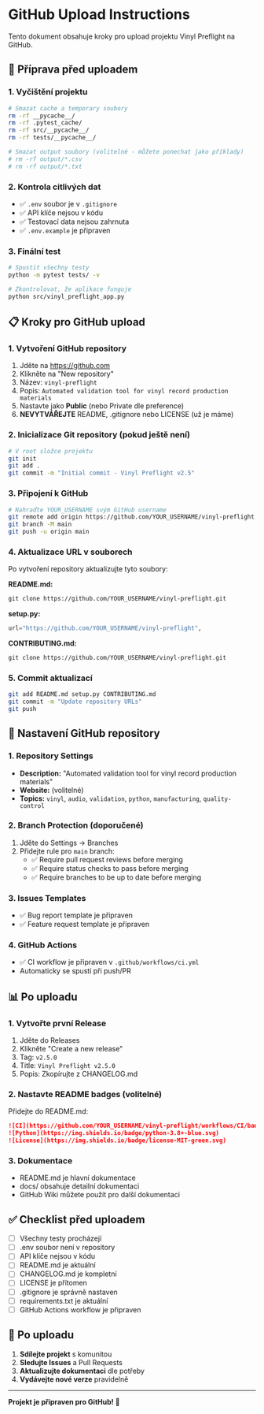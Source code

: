 # GitHub Upload Instructions

Tento dokument obsahuje kroky pro upload projektu Vinyl Preflight na GitHub.

## 🚀 Příprava před uploadem

### 1. Vyčištění projektu
```bash
# Smazat cache a temporary soubory
rm -rf __pycache__/
rm -rf .pytest_cache/
rm -rf src/__pycache__/
rm -rf tests/__pycache__/

# Smazat output soubory (volitelné - můžete ponechat jako příklady)
# rm -rf output/*.csv
# rm -rf output/*.txt
```

### 2. Kontrola citlivých dat
- ✅ `.env` soubor je v `.gitignore`
- ✅ API klíče nejsou v kódu
- ✅ Testovací data nejsou zahrnuta
- ✅ `.env.example` je připraven

### 3. Finální test
```bash
# Spustit všechny testy
python -m pytest tests/ -v

# Zkontrolovat, že aplikace funguje
python src/vinyl_preflight_app.py
```

## 📋 Kroky pro GitHub upload

### 1. Vytvoření GitHub repository
1. Jděte na https://github.com
2. Klikněte na "New repository"
3. Název: `vinyl-preflight`
4. Popis: `Automated validation tool for vinyl record production materials`
5. Nastavte jako **Public** (nebo Private dle preference)
6. **NEVYTVÁŘEJTE** README, .gitignore nebo LICENSE (už je máme)

### 2. Inicializace Git repository (pokud ještě není)
```bash
# V root složce projektu
git init
git add .
git commit -m "Initial commit - Vinyl Preflight v2.5"
```

### 3. Připojení k GitHub
```bash
# Nahraďte YOUR_USERNAME svým GitHub username
git remote add origin https://github.com/YOUR_USERNAME/vinyl-preflight.git
git branch -M main
git push -u origin main
```

### 4. Aktualizace URL v souborech
Po vytvoření repository aktualizujte tyto soubory:

**README.md:**
```markdown
git clone https://github.com/YOUR_USERNAME/vinyl-preflight.git
```

**setup.py:**
```python
url="https://github.com/YOUR_USERNAME/vinyl-preflight",
```

**CONTRIBUTING.md:**
```markdown
git clone https://github.com/YOUR_USERNAME/vinyl-preflight.git
```

### 5. Commit aktualizací
```bash
git add README.md setup.py CONTRIBUTING.md
git commit -m "Update repository URLs"
git push
```

## 🔧 Nastavení GitHub repository

### 1. Repository Settings
- **Description:** "Automated validation tool for vinyl record production materials"
- **Website:** (volitelné)
- **Topics:** `vinyl`, `audio`, `validation`, `python`, `manufacturing`, `quality-control`

### 2. Branch Protection (doporučené)
1. Jděte do Settings → Branches
2. Přidejte rule pro `main` branch:
   - ✅ Require pull request reviews before merging
   - ✅ Require status checks to pass before merging
   - ✅ Require branches to be up to date before merging

### 3. Issues Templates
- ✅ Bug report template je připraven
- ✅ Feature request template je připraven

### 4. GitHub Actions
- ✅ CI workflow je připraven v `.github/workflows/ci.yml`
- Automaticky se spustí při push/PR

## 📊 Po uploadu

### 1. Vytvořte první Release
1. Jděte do Releases
2. Klikněte "Create a new release"
3. Tag: `v2.5.0`
4. Title: `Vinyl Preflight v2.5.0`
5. Popis: Zkopírujte z CHANGELOG.md

### 2. Nastavte README badges (volitelné)
Přidejte do README.md:
```markdown
![CI](https://github.com/YOUR_USERNAME/vinyl-preflight/workflows/CI/badge.svg)
![Python](https://img.shields.io/badge/python-3.8+-blue.svg)
![License](https://img.shields.io/badge/license-MIT-green.svg)
```

### 3. Dokumentace
- README.md je hlavní dokumentace
- docs/ obsahuje detailní dokumentaci
- GitHub Wiki můžete použít pro další dokumentaci

## ✅ Checklist před uploadem

- [ ] Všechny testy procházejí
- [ ] .env soubor není v repository
- [ ] API klíče nejsou v kódu
- [ ] README.md je aktuální
- [ ] CHANGELOG.md je kompletní
- [ ] LICENSE je přítomen
- [ ] .gitignore je správně nastaven
- [ ] requirements.txt je aktuální
- [ ] GitHub Actions workflow je připraven

## 🎯 Po uploadu

1. **Sdílejte projekt** s komunitou
2. **Sledujte Issues** a Pull Requests
3. **Aktualizujte dokumentaci** dle potřeby
4. **Vydávejte nové verze** pravidelně

---

**Projekt je připraven pro GitHub! 🚀**
